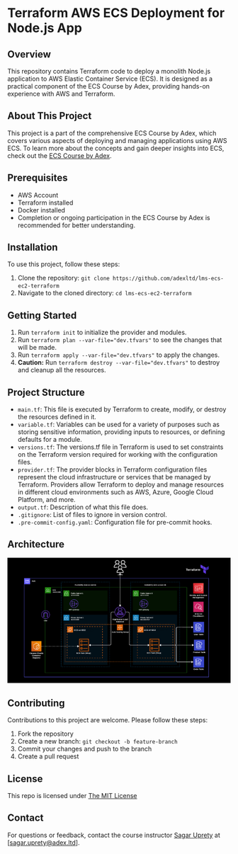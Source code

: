 # Terraform AWS ECS Deployment for Node.js App

## Overview
This repository contains Terraform code to deploy a monolith Node.js application to AWS Elastic Container Service (ECS). It is designed as a practical component of the ECS Course by Adex, providing hands-on experience with AWS and Terraform.

## About This Project
This project is a part of the comprehensive ECS Course by Adex, which covers various aspects of deploying and managing applications using AWS ECS. To learn more about the concepts and gain deeper insights into ECS, check out the [ECS Course by Adex](#).

## Prerequisites
- AWS Account
- Terraform installed
- Docker installed
- Completion or ongoing participation in the ECS Course by Adex is recommended for better understanding.

## Installation
To use this project, follow these steps:
1. Clone the repository: `git clone https://github.com/adexltd/lms-ecs-ec2-terraform`
2. Navigate to the cloned directory: `cd lms-ecs-ec2-terraform`

## Getting Started

1. Run `terraform init` to initialize the provider and modules.
2. Run `terraform plan --var-file="dev.tfvars"` to see the changes that will be made.
3. Run `terraform apply --var-file="dev.tfvars"` to apply the changes.
4. **Caution:** Run `terraform destroy --var-file="dev.tfvars"` to destroy and cleanup all the resources.

## Project Structure

- `main.tf`:  This file is executed by Terraform to create, modify, or destroy the resources defined in it.
- `variable.tf`: Variables can be used for a variety of purposes such as storing sensitive information, providing inputs to resources, or defining defaults for a module.
- `versions.tf`: The versions.tf file in Terraform is used to set constraints on the Terraform version required for working with the configuration files.
- `provider.tf`: The provider blocks in Terraform configuration files represent the cloud infrastructure or services that be managed by Terraform. Providers allow Terraform to deploy and manage resources in different cloud environments such as AWS, Azure, Google Cloud Platform, and more.
- `output.tf`: Description of what this file does.
- `.gitignore`: List of files to ignore in version control.
- `.pre-commit-config.yaml`: Configuration file for pre-commit hooks.


## Architecture
![AWS Architecture](architecture.png)

## Contributing
Contributions to this project are welcome. Please follow these steps:
1. Fork the repository
2. Create a new branch: `git checkout -b feature-branch`
3. Commit your changes and push to the branch
4. Create a pull request

## License
This repo is licensed under [The MIT License](https://opensource.org/license/mit/)

## Contact
For questions or feedback, contact the course instructor [Sagar Uprety](https://bio.link/sagaruprety) at [sagar.uprety@adex.ltd].
